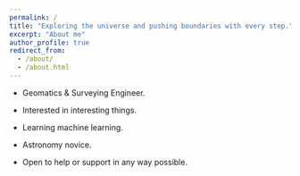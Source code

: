```yaml
---
permalink: /
title: "Exploring the universe and pushing boundaries with every step."
excerpt: "About me"
author_profile: true
redirect_from: 
  - /about/
  - /about.html
---
```


- Geomatics & Surveying Engineer.

- Interested in interesting things.

- Learning machine learning.

- Astronomy novice.

- Open to help or support in any way possible.
